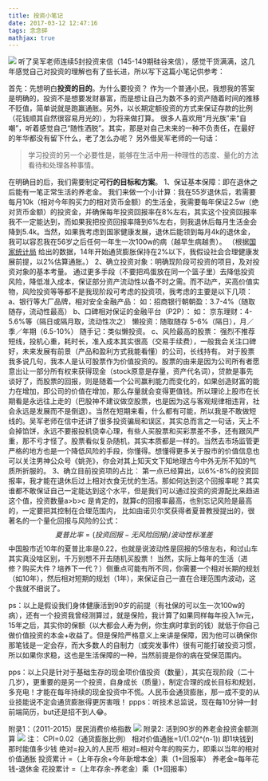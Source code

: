 ```yaml
---
title: 投资小笔记
date: 2017-03-12 12:47:16
tags: 念念碎
mathjax: true
---
```

![](https://cdn.monniya.com/2017pic/investmentnotes-00.jpg)
听了吴军老师连续5封投资来信（145-149期硅谷来信），感觉干货满满，这几年感觉自己对投资的理解也有了些长进，所以写下这篇小笔记供参考：

首先：先想明白**投资的目的**。为什么要投资？
作为一个普通小民，我想我的答案是明确的，投资不是想要发财暴富，而是想让自己为数不多的资产随着时间的推移不贬值，简单说就是跑赢通胀。另外，以长期定额投资的方式来保证存款的比例（花钱顺其自然很容易月光的），为将来做打算。
很多人喜欢用“月光族”来“自嘲”，听着感觉自己“随性洒脱”。其实，那是对自己未来的一种不负责任，在最好的年华都没有留下什么，老了怎么办呢？
另外借吴军老师的一句话：
>学习投资的另一个必要性是，能够在生活中用一种理性的态度、量化的方法看待和处理各种事情。

在明确目的后，我们需要制定**可行的目标和方案**。
1、保证基本保障：即在退休之后能有一笔正常生活的养老金。
    我们来做一个小计算：我在55岁退休后，若需要每月10k（相对今年购买力的相对货币金额）的生活金，我需要每年保证2.5w（绝对货币金额）的投资金，并确保每年投资回报率在8%左右，其实这个投资回报率我不一定能达到，而如果我把投资回报率降到6%左右，则我退休后每月生活金会降到5.4k。当然，如果我考虑到国家健康发展，退休后能领到每月4k的退休金，我可以容忍我在56岁之后任何一年生一次100w的病（越早生病越贵）。
（根据[国家统计局](http://data.stats.gov.cn/easyquery.htm?cn=C01&zb=A0901&sj=2015) 给出的数据，14年开始通货膨胀保持在2%以下，我假设社会合理健康发展前提，以2%估算通胀。）
2、确立投资对象：明确现阶段可投资的项目，及对投资对象的基本考量。
通过更多手段（不要把鸡蛋放在同一个篮子里）去降低投资风险，降低准入成本，保证部分资产流动性以备不时之需。而不动产，买高价值实物，风险投资等等都不是我现阶段可考虑的投资项，我考虑的主要是以下几项：
a、银行等大厂品牌，相对安全金融产品：
    如：招商银行朝朝盈：3.7-4%（随取随存，流动性最高）
b、口碑相对保证的金融平台（P2P）：
   如： 京东理财：4-5.6%等（隔日或隔月取，流动性次之）
    懒投资：随取随存 5-6%（隔日），月／季／年期（6.5-10%）
    随手记：类似懒投资。
c、风险最高的股票：
    强烈不推荐短线，投机心重，耗时长，准入成本其实很高（交易手续费），一般我会关注口碑好，未来发展有前景（产品和盈利方式我能看懂）的公司，长线持有。
对于股票我多说几句，我本人是认可股票作为价值投资的。股票的由来是因为公司所有者愿意出让一部分所有权来获得现金（stock原意是存量，资产代名词），贷款是事先谈好了，而股票的回报，则是随着一个公司赢利能力而变化的，如果创造财富的能力在增加，即公司的价值在增加，那么存量就会变得更值钱。所以理论上股市在长期看是永远往上走的（巴股神不建议做空股票，也是因为这与客观规律相违背，社会永远是发展而不是倒退）。当然在短期来看，什么都有可能，所以我是不敢做短线的。吴军老师在信中还讲了很多投资骗局和误区，其实总而言之一句话，天上不会掉馅饼，永远不要报投机侥幸心理，有些人买股票和买彩票差不多，还有跟风严重，那不亏才怪了。股票看似复杂随机，其实本质都是一样的。当然去市场监管更严格的地方也是一个降低风险的手段，你懂得。想懂得更多关于股市的价值信息也可以关注男神公众号《姚尧》，你会对其上知天文下知地理古今中外无所不知的气质所折服的。
3、确立目前投资项的占比：
第一点已经算出，以6%-8%的投资回报率，我才能在退休后过上相对衣食无忧的生活。那如何达到这个回报率呢？其实谁都不敢保证自己一定能达到这个水平，但是我们可以通过投资的资源配比来趋进这个值，投资数量a>b>c 是肯定的，就算c的回报率最高，也别忘记风险是最高的，一定要把其控制在合理范围内，
比如由诺贝尔奖获得者夏普教授提出的，很著名的一个量化回报与风险的公式：
$$ 夏普比率=(投资回报-无风险回报)/波动性标准差 $$
中国股市近10年的夏普比率是0.22，也就是说波动性是回报的5倍左右，和过山车其实真没啥区别，千万别想不开去随机买股票！
当然，实际上每年的生活（进修？购买大件？培养下一代？）侧重点可能有所不同，你需要一个相对长期的规划（如10年），然后相对短期的规划（1年），来保证自己一直在合理范围内波动，这个我就不细说了。

ps：以上是假设我们身体健康活到90岁的前提（有社保的可以生一次100w的病），还有一个投资我曾经测算过，就是保险，我计算了如果同样每年投入1w元，15年之后，其实你的保额（以大都会人寿为例，你生病时拿到的钱）就低于你自己做价值投资的本金+收益了。但是保险严格意义上来讲是保障，因为他可以确保你那笔钱是一定会存，而大多数人的自制力（或突发事件）很有可能打破投资习惯，所以如果你求稳，这也是生活保障的一种，当然前提是你的病在受保范围内。

pps：以上只是针对于基础生存的现金项价值投资（数量），其实在现阶段（二十几岁），更重要的是另一个投资，自身成长（质量），制定合理的成长目标和规划，多充电！才能在每年持续的现金投资中不慌。人民币会通货膨胀，那一成不变的从业技能说不定会通货膨胀得更厉害哦！
ppps：听技术总监说，现在每10分钟一封前端简历，but还是招不到人😂。

附录1：（2011-2015）居民消费价格指数
![](https://cdn.monniya.com/2017pic/investmentnotes-01.png)
附录2: 活到90岁的养老金投资金额测算
![](https://cdn.monniya.com/2017pic/investmentnotes-02.png)
注：
CPI=0.02（通货膨胀比例）
相对价值通胀=1/(1.02^(n-1)) 即1块钱到那时能值多少钱
绝对=投入的人民币
相对=相对今年的购买力，即乘以当年的相对价值通胀
投资累计 =（上年存余+今年新增本金）乘（1+回报率）
养老金=每年花钱-退休金
花投累计 =（上年存余-养老金）乘（1+回报率）

